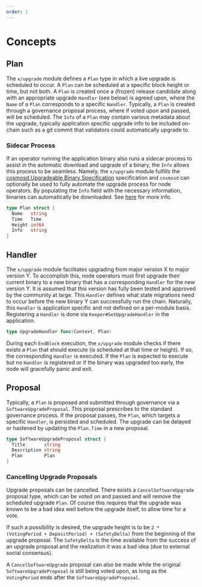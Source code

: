 ```yaml
---
order: 1
---
```


# Concepts

## Plan

The `x/upgrade` module defines a `Plan` type in which a live upgrade is scheduled
to occur. A `Plan` can be scheduled at a specific block height or time, but not both.
A `Plan` is created once a (frozen) release candidate along with an appropriate upgrade
`Handler` (see below) is agreed upon, where the `Name` of a `Plan` corresponds to a
specific `Handler`. Typically, a `Plan` is created through a governance proposal
process, where if voted upon and passed, will be scheduled. The `Info` of a `Plan`
may contain various metadata about the upgrade, typically application specific
upgrade info to be included on-chain such as a git commit that validators could
automatically upgrade to.

### Sidecar Process

If an operator running the application binary also runs a sidecar process to assist
in the automatic download and upgrade of a binary, the `Info` allows this process to
be seamless. Namely, the `x/upgrade` module fulfills the
[cosmosd Upgradeable Binary Specification](https://github.com/regen-network/cosmosd#upgradeable-binary-specification)
specification and `cosmosd` can optionally be used to fully automate the upgrade
process for node operators. By populating the `Info` field with the necessary information,
binaries can automatically be downloaded. See [here](https://github.com/regen-network/cosmosd#auto-download)
for more info.

```go
type Plan struct {
  Name   string
  Time   Time
  Height int64
  Info   string
}
```

## Handler

The `x/upgrade` module facilitates upgrading from major version X to major version Y. To
accomplish this, node operators must first upgrade their current binary to a new
binary that has a corresponding `Handler` for the new version Y. It is assumed that
this version has fully been tested and approved by the community at large. This
`Handler` defines what state migrations need to occur before the new binary Y
can successfully run the chain. Naturally, this `Handler` is application specific
and not defined on a per-module basis. Registering a `Handler` is done via
`Keeper#SetUpgradeHandler` in the application.

```go
type UpgradeHandler func(Context, Plan)
```

During each `EndBlock` execution, the `x/upgrade` module checks if there exists a
`Plan` that should execute (is scheduled at that time or height). If so, the corresponding
`Handler` is executed. If the `Plan` is expected to execute but no `Handler` is registered
or if the binary was upgraded too early, the node will gracefully panic and exit.

## Proposal

Typically, a `Plan` is proposed and submitted through governance via a `SoftwareUpgradeProposal`.
This proposal prescribes to the standard governance process. If the proposal passes,
the `Plan`, which targets a specific `Handler`, is persisted and scheduled. The
upgrade can be delayed or hastened by updating the `Plan.Time` in a new proposal.

```go
type SoftwareUpgradeProposal struct {
  Title       string
  Description string
  Plan        Plan
}
```

### Cancelling Upgrade Proposals

Upgrade proposals can be cancelled. There exists a `CancelSoftwareUpgrade` proposal
type, which can be voted on and passed and will remove the scheduled upgrade `Plan`.
Of course this requires that the upgrade was known to be a bad idea well before the
upgrade itself, to allow time for a vote.

If such a possibility is desired, the upgrade height is to be
`2 * (VotingPeriod + DepositPeriod) + (SafetyDelta)` from the beginning of the
upgrade proposal. The `SafetyDelta` is the time available from the success of an
upgrade proposal and the realization it was a bad idea (due to external social consensus).

A `CancelSoftwareUpgrade` proposal can also be made while the original
`SoftwareUpgradeProposal` is still being voted upon, as long as the `VotingPeriod`
ends after the `SoftwareUpgradeProposal`.
